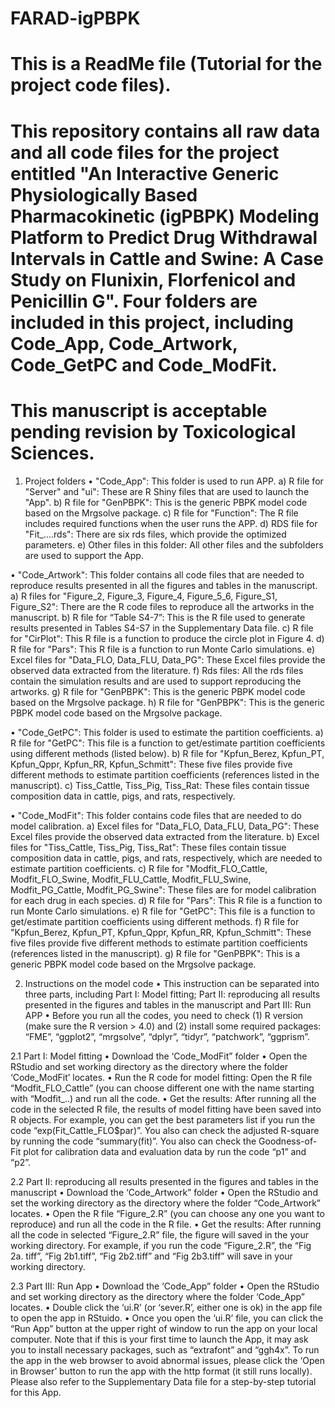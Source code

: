 # FARAD-igPBPK 
# This is a ReadMe file (Tutorial for the project code files).
# This repository contains all raw data and all code files for the project entitled "An Interactive Generic Physiologically Based Pharmacokinetic (igPBPK) Modeling Platform to Predict Drug Withdrawal Intervals in Cattle and Swine: A Case Study on Flunixin, Florfenicol and Penicillin G". Four folders are included in this project, including Code_App, Code_Artwork, Code_GetPC and Code_ModFit. 
# This manuscript is acceptable pending revision by Toxicological Sciences.

1.	Project folders
•	"Code_App": This folder is used to run APP. 
a)	R file for "Server" and "ui": These are R Shiny files that are used to launch the "App". 
b)	R file for "GenPBPK": This is the generic PBPK model code based on the Mrgsolve package. 
c)	R file for "Function": The R file includes required functions when the user runs the APP. 
d)	RDS file for "Fit_....rds": There are six rds files, which provide the optimized parameters. 
e)	Other files in this folder: All other files and the subfolders are used to support the App.

•	"Code_Artwork": This folder contains all code files that are needed to reproduce results presented in all the figures and tables in the manuscript. 
a)	R files for "Figure_2, Figure_3, Figure_4, Figure_5_6, Figure_S1, Figure_S2": There are the R code files to reproduce all the artworks in the manuscript.
b)	R file for “Table S4-7”: This is the R file used to generate results presented in Tables S4-S7 in the Supplementary Data file.
c)	R file for "CirPlot": This R file is a function to produce the circle plot in Figure 4. 
d)	R file for "Pars": This R file is a function to run Monte Carlo simulations. 
e)	Excel files for "Data_FLO, Data_FLU, Data_PG": These Excel files provide the observed data extracted from the literature.
f)	Rds files: All the rds files contain the simulation results and are used to support reproducing the artworks.
g)	R file for "GenPBPK": This is the generic PBPK model code based on the Mrgsolve package. 
h)	R file for "GenPBPK": This is the generic PBPK model code based on the Mrgsolve package.

•	"Code_GetPC": This folder is used to estimate the partition coefficients. 
a)	R file for "GetPC": This file is a function to get/estimate partition coefficients using different methods (listed below).
b)	R file for "Kpfun_Berez, Kpfun_PT, Kpfun_Qppr, Kpfun_RR, Kpfun_Schmitt": These five files provide five different methods to estimate partition coefficients (references listed in the manuscript).
c)	Tiss_Cattle, Tiss_Pig, Tiss_Rat: These files contain tissue composition data in cattle, pigs, and rats, respectively.

•	"Code_ModFit": This folder contains code files that are needed to do model calibration. 
a)	Excel files for "Data_FLO, Data_FLU, Data_PG": These Excel files provide the observed data extracted from the literature. 
b)	Excel files for "Tiss_Cattle, Tiss_Pig, Tiss_Rat": These files contain tissue composition data in cattle, pigs, and rats, respectively, which are needed to estimate partition coefficients. 
c)	R file for "Modfit_FLO_Cattle, Modfit_FLO_Swine, Modfit_FLU_Cattle, Modfit_FLU_Swine, Modfit_PG_Cattle, Modfit_PG_Swine": These files are for model calibration for each drug in each species. 
d)	R file for "Pars": This R file is a function to run Monte Carlo simulations. 
e)	R file for "GetPC": This file is a function to get/estimate partition coefficients using different methods. 
f)	R file for "Kpfun_Berez, Kpfun_PT, Kpfun_Qppr, Kpfun_RR, Kpfun_Schmitt": These five files provide five different methods to estimate partition coefficients (references listed in the manuscript).
g)	R file for "GenPBPK": This is a generic PBPK model code based on the Mrgsolve package.

2.	Instructions on the model code
•	This instruction can be separated into three parts, including Part I: Model fitting; Part II: reproducing all results presented in the figures and tables in the manuscript and Part III: Run APP
•	Before you run all the codes, you need to check (1) R version (make sure the R version > 4.0) and (2) install some required packages: “FME”, “ggplot2”, “mrgsolve”, “dplyr”, “tidyr”, “patchwork”, “ggprism”.

2.1 Part I: Model fitting
•	Download the ‘Code_ModFit” folder 
•	Open the RStudio and set working directory as the directory where the folder ‘Code_ModFit’ locates.
•	Run the R code for model fitting: Open the R file “Modfit_FLO_Cattle” (you can choose different one with the name starting with “Modfit_..) and run all the code.
•	Get the results: After running all the code in the selected R file, the results of model fitting have been saved into R objects. For example, you can get the best parameters list if you run the code “exp(Fit_Cattle_FLO$par)”. You also can check the adjusted R-square by running the code “summary(fit)”. You also can check the Goodness-of-Fit plot for calibration data and evaluation data by run the code “p1” and “p2”. 

2.2 Part II: reproducing all results presented in the figures and tables in the manuscript
•	Download the ‘Code_Artwork” folder 
•	Open the RStudio and set the working directory as the directory where the folder “Code_Artwork” locates.
•	Open the R file “Figure_2.R” (you can choose any one you want to reproduce) and run all the code in the R file.
•	Get the results: After running all the code in selected “Figure_2.R” file, the figure will saved in the your working directory. For example, if you run the code “Figure_2.R”, the “Fig 2a. tiff”, “Fig 2b1.tiff”, “Fig 2b2.tiff” and “Fig 2b3.tiff” will save in your working directory.

2.3 Part III: Run App
•	Download the ‘Code_App” folder
•	Open the RStudio and set working directory as the directory where the folder ‘Code_App” locates.
•	Double click the ‘ui.R’ (or ‘sever.R’, either one is ok) in the app file to open the app in RStuido. 
•	Once you open the ‘ui.R’ file, you can click the “Run App” button at the upper right of window to run the app on your local computer. Note that if this is your first time to launch the App, it may ask you to install necessary packages, such as “extrafont” and “ggh4x”. To run the app in the web browser to avoid abnormal issues, please click the ‘Open in Browser’ button to run the app with the http format (it still runs locally). Please also refer to the Supplementary Data file for a step-by-step tutorial for this App.

